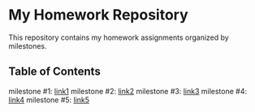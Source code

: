 # My Homework Repository

This repository contains my homework assignments organized by milestones.

## Table of Contents

milestone #1: [link1]
milestone #2: [link2]
milestone #3: [link3]
milestone #4: [link4]
milestone #5: [link5]






[link1]: https://github.com/OlhaKrasnokutska/my_homework_repository/tree/master/milestone_1
[link2]: https://github.com/OlhaKrasnokutska/my_homework_repository/tree/master/milestone_2
[link3]: https://github.com/OlhaKrasnokutska/my_homework_repository/tree/master/milestone_3
[link4]: https://github.com/OlhaKrasnokutska/my_homework_repository/tree/master/milestone_4
[link5]: https://github.com/OlhaKrasnokutska/my_homework_repository/tree/master/milestone_5
